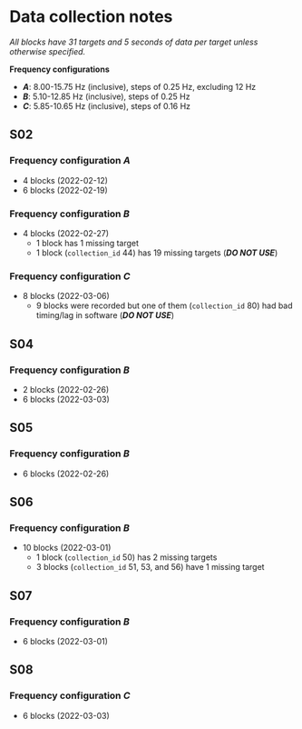 
# Data collection notes

*All blocks have 31 targets and 5 seconds of data per target unless otherwise specified.*

**Frequency configurations**

- ***A***: 8.00-15.75 Hz (inclusive), steps of 0.25 Hz, excluding 12 Hz
- ***B***: 5.10-12.85 Hz (inclusive), steps of 0.25 Hz
- ***C***: 5.85-10.65 Hz (inclusive), steps of 0.16 Hz

## S02

### Frequency configuration ***A***

- 4 blocks (2022-02-12)
- 6 blocks (2022-02-19)

### Frequency configuration ***B***

- 4 blocks (2022-02-27)
    - 1 block has 1 missing target
    - 1 block (`collection_id` 44) has 19 missing targets (***DO NOT USE***)

### Frequency configuration ***C***

- 8 blocks (2022-03-06)
    - 9 blocks were recorded but one of them (`collection_id` 80) had bad timing/lag in software (***DO NOT USE***)

## S04

### Frequency configuration ***B***

- 2 blocks (2022-02-26)
- 6 blocks (2022-03-03)

## S05

### Frequency configuration ***B***

- 6 blocks (2022-02-26)

## S06

### Frequency configuration ***B***

- 10 blocks (2022-03-01)
    - 1 block (`collection_id` 50) has 2 missing targets
    - 3 blocks (`collection_id` 51, 53, and 56) have 1 missing target

## S07

### Frequency configuration ***B***

- 6 blocks (2022-03-01)

## S08

### Frequency configuration ***C***

- 6 blocks (2022-03-03)
